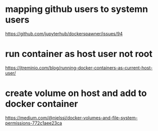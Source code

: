 
# mapping github users to systemn users
https://github.com/jupyterhub/dockerspawner/issues/94

# run container as host user not root
https://jtreminio.com/blog/running-docker-containers-as-current-host-user/

# create volume on host and add to docker container
https://medium.com/@nielssj/docker-volumes-and-file-system-permissions-772c1aee23ca

